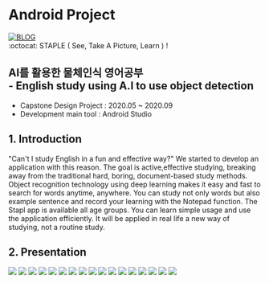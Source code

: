 # Android Project
[![BLOG](https://user-images.githubusercontent.com/64590527/93013994-23cbd480-f5e8-11ea-971f-2837fc49ba5d.JPG)](https://ljg960730.tistory.com/)    
:octocat: STAPLE ( See, Take A Picture, Learn ) !
   
   
## AI를 활용한 물체인식 영어공부   <br/> - English study using A.I to use object detection   
* Capstone Design Project : 2020.05 ~ 2020.09 
* Development main tool   : Android Studio
   
## 1. Introduction   
 "Can't I study English in a fun and effective way?" We started to develop an application with this reason. The goal is active,effective studying, breaking away from the traditional hard, boring, document-based study methods. Object recognition technology using deep learning makes it easy and fast to search for words anytime, anywhere. You can study not only words but also example sentence and record your learning with the Notepad function. The Stapl app is available all age groups. You can learn simple usage and use the application efficiently. It will be applied in real life a new way of studying, not a routine study.
 
 
## 2. Presentation
![](img/슬라이드01.JPG)
![](img/슬라이드02.JPG)
![](img/슬라이드03.JPG)
![](img/슬라이드04.JPG)
![](img/슬라이드05.JPG)
![](img/슬라이드06.JPG)
![](img/슬라이드07.JPG)
![](img/슬라이드08.JPG)
![](img/슬라이드09.JPG)
![](img/슬라이드10.JPG)
![](img/슬라이드11.JPG)
![](img/슬라이드12.JPG)
![](img/슬라이드13.JPG)
![](img/슬라이드14.JPG)
![](img/슬라이드15.JPG)
![](img/슬라이드16.JPG)
![](img/슬라이드17.JPG)

